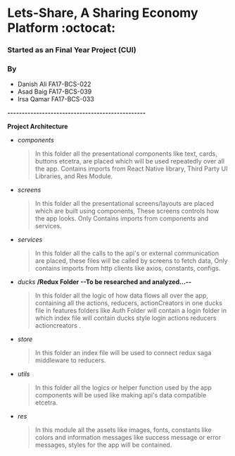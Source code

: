 # Lets-Share, A Sharing Economy Platform :octocat:

### Started as an Final Year Project (CUI)

### By

- Danish Ali FA17-BCS-022
- Asad Baig FA17-BCS-039
- Irsa Qamar FA17-BCS-033

****------------------------------------------------****

**Project Architecture**

- _components_
  > In this folder all the presentational components like text, cards, buttons etcetra,
  > are placed which will be used repeatedly over all the app. Contains imports from React Native library, Third Party UI Libraries, and Res Module.
- _screens_
  > In this folder all the presentational screens/layouts are placed which are built using components,
  > These screens controls how the app looks. Only Contains imports from components and services.
- _services_
  > In this folder all the calls to the api's or external communication are placed,
  > these files will be called by screens to fetch data, Only contains imports from http clients like axios, constants, configs.
- _ducks_ **/Redux Folder** **--To be researched and analyzed...--**
  > In this folder all the logic of how data flows all over the app, containing all the actions, reducers, actionCreators in one ducks file in features folders like Auth Folder
  > will contain a login folder in which index file will contain ducks style login actions reducers actioncreators .
- _store_
  > In this folder an index file will be used to connect redux saga middleware to reducers.
- _utils_
  > In this folder all the logics or helper function used by the app components will be used like making api's data compatible etcetra.
- _res_
  > In this module all the assets like images, fonts, constants like colors and information messages like success message or error messages, styles for the app will be contained.
